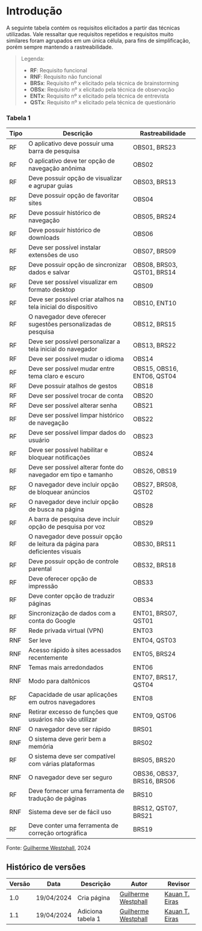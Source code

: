 # Introdução

A seguinte tabela contém os requisitos elicitados a partir das técnicas utilizadas. Vale ressaltar que requisitos repetidos e requisitos muito similares foram agrupados em um única célula, para fins de simplificação, porém sempre mantendo a rastreabilidade.

> Legenda:
>
> - **RF**: Requisito funcional
> - **RNF**: Requisito não funcional
> - **BRSx**: Requisito nº x elicitado pela técnica de brainstorming
> - **OBSx**: Requisito nº x elicitado pela técnica de observação
> - **ENTx**: Requisito nº x elicitado pela técnica de entrevista
> - **QSTx**: Requisito nº x elicitado pela técnica de questionário

### Tabela 1

| Tipo | Descrição                                                                    | Rastreabilidade            |
| ---- | ---------------------------------------------------------------------------- | -------------------------- |
| RF   | O aplicativo deve possuir uma barra de pesquisa                              | OBS01, BRS23               |
| RF   | O aplicativo deve ter opção de navegação anônima                             | OBS02                      |
| RF   | Deve possuir opção de visualizar e agrupar guias                             | OBS03, BRS13               |
| RF   | Deve possuir opção de favoritar sites                                        | OBS04                      |
| RF   | Deve possuir histórico de navegação                                          | OBS05, BRS24               |
| RF   | Deve possuir histórico de downloads                                          | OBS06                      |
| RF   | Deve ser possível instalar extensões de uso                                  | OBS07, BRS09               |
| RF   | Deve possuir opção de sincronizar dados e salvar                             | OBS08, BRS03, QST01, BRS14 |
| RF   | Deve ser possível visualizar em formato desktop                              | OBS09                      |
| RF   | Deve ser possível criar atalhos na tela inicial do dispositivo               | OBS10, ENT10               |
| RF   | O navegador deve oferecer sugestões personalizadas de pesquisa               | OBS12, BRS15               |
| RF   | Deve ser possível personalizar a tela inicial do navegador                   | OBS13, BRS22               |
| RF   | Deve ser possível mudar o idioma                                             | OBS14                      |
| RF   | Deve ser possível mudar entre tema claro e escuro                            | OBS15, OBS16, ENT06, QST04 |
| RF   | Deve possuir atalhos de gestos                                               | OBS18                      |
| RF   | Deve ser possível trocar de conta                                            | OBS20                      |
| RF   | Deve ser possível alterar senha                                              | OBS21                      |
| RF   | Deve ser possível limpar histórico de navegação                              | OBS22                      |
| RF   | Deve ser possível limpar dados do usuário                                    | OBS23                      |
| RF   | Deve ser possível habilitar e bloquear notificações                          | OBS24                      |
| RF   | Deve ser possível alterar fonte do navegador em tipo e tamanho               | OBS26, OBS19               |
| RF   | O navegador deve incluir opção de bloquear anúncios                          | OBS27, BRS08, QST02        |
| RF   | O navegador deve incluir opção de busca na página                            | OBS28                      |
| RF   | A barra de pesquisa deve incluir opção de pesquisa por voz                   | OBS29                      |
| RF   | O navegador deve possuir opção de leitura da página para deficientes visuais | OBS30, BRS11               |
| RF   | Deve possuir opção de controle parental                                      | OBS32, BRS18               |
| RF   | Deve oferecer opção de impressão                                             | OBS33                      |
| RF   | Deve conter opção de traduzir páginas                                        | OBS34                      |
| RF   | Sincronização de dados com a conta do Google                                 | ENT01, BRS07, QST01        |
| RF   | Rede privada virtual (VPN)                                                   | ENT03                      |
| RNF  | Ser leve                                                                     | ENT04, QST03               |
| RNF  | Acesso rápido à sites acessados recentemente                                 | ENT05, BRS24               |
| RNF  | Temas mais arredondados                                                      | ENT06                      |
| RNF  | Modo para daltônicos                                                         | ENT07, BRS17, QST04        |
| RF   | Capacidade de usar aplicações em outros navegadores                          | ENT08                      |
| RNF  | Retirar excesso de funções que usuários não vão utilizar                     | ENT09, QST06               |
| RNF  | O navegador deve ser rápido                                                  | BRS01                      |
| RNF  | O sistema deve gerir bem a memória                                           | BRS02                      |
| RF   | O sistema deve ser compatível com várias plataformas                         | BRS05, BRS20               |
| RNF  | O navegador deve ser seguro                                                  | OBS36, OBS37, BRS16, BRS06 |
| RF   | Deve fornecer uma ferramenta de tradução de páginas                          | BRS10                      |
| RNF  | Sistema deve ser de fácil uso                                                | BRS12, QST07, BRS21        |
| RF   | Deve conter uma ferramenta de correção ortográfica                           | BRS19                      |

Fonte: [Guilherme Westphall](https://github.com/west7), 2024

## Histórico de versões

| Versão | Data       | Descrição         | Autor                                           | Revisor                                         |
| ------ | ---------- | ----------------- | ----------------------------------------------- | ----------------------------------------------- |
| 1.0    | 19/04/2024 | Cria página       | [Guilherme Westphall](https://github.com/west7) | [Kauan T. Eiras](https://github.com/kauaneiras) |
| 1.1    | 19/04/2024 | Adiciona tabela 1 | [Guilherme Westphall](https://github.com/west7) | [Kauan T. Eiras](https://github.com/kauaneiras) |